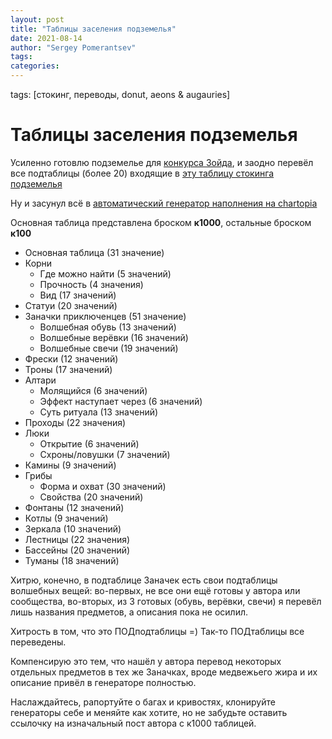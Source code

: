 ```yaml
---
layout: post
title: "Таблицы заселения подземелья"
date: 2021-08-14
author: "Sergey Pomerantsev"
tags:
categories:
---
```

tags: [стокинг, переводы, donut, aeons & augauries]

# Таблицы заселения подземелья

Усиленно готовлю подземелье для [конкурса Зойда](https://vk.com/@godbound-konkurs-doloi-art-pank), и заодно перевёл все подтаблицы (более 20) входящие в [эту таблицу стокинга подземелья](https://aeonsnaugauries.blogspot.com/2011/11/dungeon-stocking-table.html)

Ну и засунул всё в [автоматический генератор наполнения на chartopia](https://chartopia.d12dev.com/collection/1949/)

Основная таблица представлена броском **к1000**, остальные броском **к100**

- Основная таблица (31 значение)
- Корни
	- Где можно найти (5 значений)
	- Прочность (4 значения)
	- Вид (17 значений)
- Статуи (20 значений)
- Заначки приключенцев (51 значение)
	- Волшебная обувь (13 значений)
	- Волшебные верёвки (16 значений)
	- Волшебные свечи (19 значений)
- Фрески (12 значений)
- Троны (17 значений)
- Алтари
	- Молящийся (6 значений)
	- Эффект наступает через (6 значений)
	- Суть ритуала (13 значений)
- Проходы (22 значения)
- Люки
	- Открытие (6 значений)
	- Схроны/ловушки (7 значений)
- Камины (9 значений)
- Грибы
	- Форма и охват (30 значений)
	- Свойства (20 значений)
- Фонтаны (12 значений)
- Котлы (9 значений)
- Зеркала (10 значений)
- Лестницы (22 значения)
- Бассейны (20 значений)
- Туманы (18 значений)

Хитрю, конечно, в подтаблице Заначек есть свои подтаблицы волшебных вещей: во-первых, не все они ещё готовы у автора или сообщества, во-вторых, из 3 готовых (обувь, верёвки, свечи) я перевёл лишь названия предметов, а описания пока не осилил. 

Хитрость в том, что это ПОДподтаблицы =) Так-то ПОДтаблицы все переведены.

Компенсирую это тем, что нашёл у автора перевод некоторых отдельных предметов в тех же Заначках, вроде медвежьего жира и их описание привёл в генераторе полностью.

Наслаждайтесь, рапортуйте о багах и кривостях, клонируйте генераторы себе и меняйте как хотите, но не забудьте оставить ссылочку на изначальный пост автора с к1000 таблицей.
